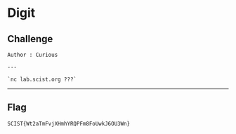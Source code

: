 # Digit

## Challenge
```
Author : Curious

---

`nc lab.scist.org ???`
```

---
## Flag
```
SCIST{Wt2aTmFvjXHmhYRQPFm8FoUwkJ6OU3Wn}
```